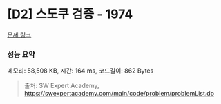 # [D2] 스도쿠 검증 - 1974 

[문제 링크](https://swexpertacademy.com/main/code/problem/problemDetail.do?contestProbId=AV5Psz16AYEDFAUq) 

### 성능 요약

메모리: 58,508 KB, 시간: 164 ms, 코드길이: 862 Bytes



> 출처: SW Expert Academy, https://swexpertacademy.com/main/code/problem/problemList.do